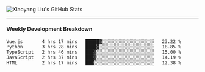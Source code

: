 ![Xiaoyang Liu's GitHub Stats](https://github-readme-stats.vercel.app/api?username=xiaoyang-liu-cs&show_icons=true&hide_border=true&icon_color=586069&title_color=a0a9af)

---
#### Weekly Development Breakdown
<!--START_SECTION:waka-->
```text
Vue.js       4 hrs 17 mins   █████▓░░░░░░░░░░░░░░░░░░░   23.22 % 
Python       3 hrs 28 mins   ████▓░░░░░░░░░░░░░░░░░░░░   18.85 % 
TypeScript   2 hrs 46 mins   ███▓░░░░░░░░░░░░░░░░░░░░░   15.00 % 
JavaScript   2 hrs 37 mins   ███▓░░░░░░░░░░░░░░░░░░░░░   14.19 % 
HTML         2 hrs 17 mins   ███░░░░░░░░░░░░░░░░░░░░░░   12.38 % 
```
<!--END_SECTION:waka-->
